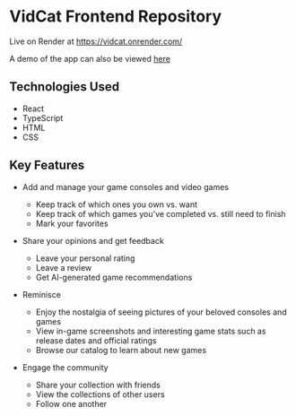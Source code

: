 # VidCat Frontend Repository
Live on Render at https://vidcat.onrender.com/

A demo of the app can also be viewed [here](https://drive.google.com/file/d/1cEpgvdM3o_jpoF8zG2Udq9y8m8QcugqI/view?usp=sharing)

## Technologies Used

- React
- TypeScript
- HTML
- CSS

## Key Features

- Add and manage your game consoles and video games
  - Keep track of which ones you own vs. want
  - Keep track of which games you've completed vs. still need to finish
  - Mark your favorites

- Share your opinions and get feedback
  - Leave your personal rating
  - Leave a review
  - Get AI-generated game recommendations

- Reminisce 
  - Enjoy the nostalgia of seeing pictures of your beloved consoles and games
  - View in-game screenshots and interesting game stats such as release dates and official ratings
  - Browse our catalog to learn about new games

- Engage the community
  - Share your collection with friends
  - View the collections of other users
  - Follow one another
